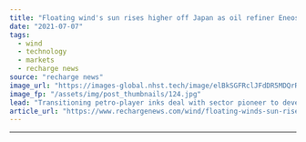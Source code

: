 ```yaml
---
title: "Floating wind's sun rises higher off Japan as oil refiner Eneos ties up with BW Ideol"
date: "2021-07-07"
tags: 
  - wind
  - technology
  - markets
  - recharge news
source: "recharge news"
image_url: "https://images-global.nhst.tech/image/elBkSGFRclJFdDR5MDQrR2VzbjJVZUZDK043Q1RPc3JuNHhFUFEyZFJtQT0=/nhst/binary/cc78551bc6909923d78e1efc2bcdb04f"
image_fp: "/assets/img/post_thumbnails/124.jpg"
lead: "Transitioning petro-player inks deal with sector pioneer to develop commercial-scale deepwater project using 'damping pool' platform design"
article_url: "https://www.rechargenews.com/wind/floating-winds-sun-rises-higher-off-japan-as-oil-refiner-eneos-ties-up-with-bw-ideol/2-1-1036502"
---
```


---
